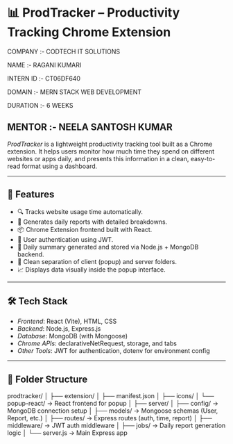 # 📊 ProdTracker – Productivity Tracking Chrome Extension

COMPANY :- CODTECH IT SOLUTIONS

NAME :- RAGANI KUMARI

INTERN ID :- CT06DF640

DOMAIN :- MERN STACK WEB DEVELOPMENT

DURATION :- 6 WEEKS

MENTOR :- NEELA SANTOSH KUMAR
---
*ProdTracker* is a lightweight productivity tracking tool built as a Chrome extension. It helps users monitor how much time they spend on different websites or apps daily, and presents this information in a clean, easy-to-read format using a dashboard.

---

## 🚀 Features

- 🔍 Tracks website usage time automatically.
- 📅 Generates daily reports with detailed breakdowns.
- 📦 Chrome Extension frontend built with React.
- 🔐 User authentication using JWT.
- 🧠 Daily summary generated and stored via Node.js + MongoDB backend.
- 📁 Clean separation of client (popup) and server folders.
- 📈 Displays data visually inside the popup interface.

---

## 🛠 Tech Stack

- *Frontend*: React (Vite), HTML, CSS
- *Backend*: Node.js, Express.js
- *Database*: MongoDB (with Mongoose)
- *Chrome APIs*: declarativeNetRequest, storage, and tabs
- *Other Tools*: JWT for authentication, dotenv for environment config

---

## 📂 Folder Structure

prodtracker/
│
├── extension/
│ ├── manifest.json
│ ├── icons/
│ └── popup-react/ → React frontend for popup
│
├── server/
│ ├── config/ → MongoDB connection setup
│ ├── models/ → Mongoose schemas (User, Report, etc.)
│ ├── routes/ → Express routes (auth, time, report)
│ ├── middleware/ → JWT auth middleware
│ ├── jobs/ → Daily report generation logic
│ └── server.js → Main Express app
